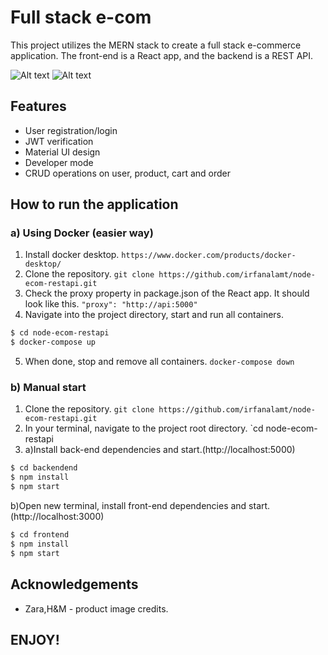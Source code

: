 # Full stack e-com

This project utilizes the MERN stack to create a full stack e-commerce application. The front-end is a React app, and the backend is a REST API.

![Alt text](https://user-images.githubusercontent.com/64161258/163041316-31e0ac37-961d-492c-aadd-55889f7a9f75.png "Screenshot-1")
![Alt text](https://user-images.githubusercontent.com/64161258/163042691-549ee921-c984-442a-a49c-ccf2792da398.png "Screenshot-2")

## Features

- User registration/login
- JWT verification
- Material UI design
- Developer mode
- CRUD operations on user, product, cart and order

## How to run the application

### a) Using Docker (easier way)

1. Install docker desktop. `https://www.docker.com/products/docker-desktop/`
2. Clone the repository.
   `git clone https://github.com/irfanalamt/node-ecom-restapi.git`
3. Check the proxy property in package.json of the React app. It should look like this. `"proxy": "http://api:5000"`
4. Navigate into the project directory, start and run all containers.

```sh
$ cd node-ecom-restapi
$ docker-compose up
```

5. When done, stop and remove all containers. `docker-compose down`

### b) Manual start

1. Clone the repository.
   `git clone https://github.com/irfanalamt/node-ecom-restapi.git`
2. In your terminal, navigate to the project root directory.
   `cd node-ecom-restapi
3. a)Install back-end dependencies and start.(http://localhost:5000)

```sh
$ cd backendend
$ npm install
$ npm start
```

b)Open new terminal, install front-end dependencies and start.(http://localhost:3000)

```sh
$ cd frontend
$ npm install
$ npm start
```

## Acknowledgements

- Zara,H&M - product image credits.

## ENJOY!

